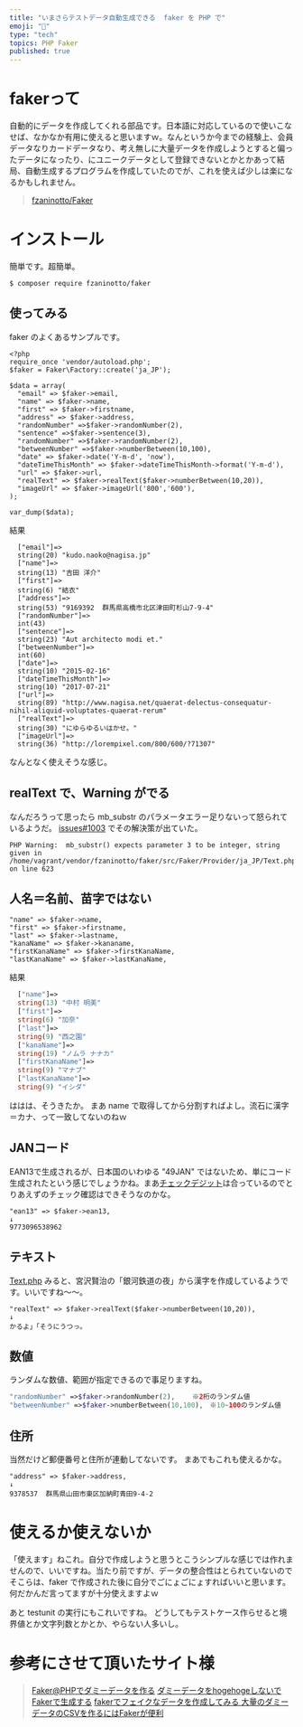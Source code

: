 ```yaml
---
title: "いまさらテストデータ自動生成できる  faker を PHP で"
emoji: "📝"
type: "tech"
topics: PHP Faker
published: true
---
```


# fakerって
自動的にデータを作成してくれる部品です。日本語に対応しているので使いこなせば、なかなか有用に使えると思いますｗ。なんというか今までの経験上、会員データなりカードデータなり、考え無しに大量データを作成しようとすると偏ったデータになったり、にユニークデータとして登録できないとかとかあって結局、自動生成するプログラムを作成していたのでが、これを使えば少しは楽になるかもしれません。

> [fzaninotto/Faker](https://github.com/fzaninotto/Faker)

# インストール
簡単です。超簡単。

```bash:
$ composer require fzaninotto/faker
```

## 使ってみる
faker のよくあるサンプルです。

```php:
<?php
require_once 'vendor/autoload.php';
$faker = Faker\Factory::create('ja_JP');

$data = array(
  "email" => $faker->email,
  "name" => $faker->name,
  "first" => $faker->firstname,
  "address" => $faker->address,
  "randomNumber" =>$faker->randomNumber(2),
  "sentence" =>$faker->sentence(3),
  "randomNumber" =>$faker->randomNumber(2),
  "betweenNumber" =>$faker->numberBetween(10,100),
  "date" => $faker->date('Y-m-d', 'now'),
  "dateTimeThisMonth" => $faker->dateTimeThisMonth->format('Y-m-d'),
  "url" => $faker->url,
  "realText" => $faker->realText($faker->numberBetween(10,20)),
  "imageUrl" => $faker->imageUrl('800','600'),
);

var_dump($data);
```

結果

```php:
  ["email"]=>
  string(20) "kudo.naoko@nagisa.jp"
  ["name"]=>
  string(13) "吉田 洋介"
  ["first"]=>
  string(6) "結衣"
  ["address"]=>
  string(53) "9169392  群馬県高橋市北区津田町杉山7-9-4"
  ["randomNumber"]=>
  int(43)
  ["sentence"]=>
  string(23) "Aut architecto modi et."
  ["betweenNumber"]=>
  int(60)
  ["date"]=>
  string(10) "2015-02-16"
  ["dateTimeThisMonth"]=>
  string(10) "2017-07-21"
  ["url"]=>
  string(89) "http://www.nagisa.net/quaerat-delectus-consequatur-nihil-aliquid-voluptates-quaerat-rerum"
  ["realText"]=>
  string(30) "にゆらゆるいはかせ。"
  ["imageUrl"]=>
  string(36) "http://lorempixel.com/800/600/?71307"
  ```

なんとなく使えそうな感じ。

## realText で、Warning がでる
なんだろうって思ったら mb_substr のパラメータエラー足りないって怒られているようだ。
[issues#1003](https://github.com/fzaninotto/Faker/issues/1003) でその解決策が出ていた。

```text:
PHP Warning:  mb_substr() expects parameter 3 to be integer, string given in /home/vagrant/vendor/fzaninotto/faker/src/Faker/Provider/ja_JP/Text.php on line 623
```

## 人名＝名前、苗字ではない

```php:
"name" => $faker->name,
"first" => $faker->firstname,
"last" => $faker->lastname,
"kanaName" => $faker->kananame,
"firstKanaName" => $faker->firstKanaName,
"lastKanaName" => $faker->lastKanaName,
```

結果

```php
  ["name"]=>
  string(13) "中村 明美"
  ["first"]=>
  string(6) "加奈"
  ["last"]=>
  string(9) "西之園"
  ["kanaName"]=>
  string(19) "ノムラ ナナカ"
  ["firstKanaName"]=>
  string(9) "マナブ"
  ["lastKanaName"]=>
  string(9) "イシダ"
```

ははは、そうきたか。
まあ name で取得してから分割すればよし。流石に漢字＝カナ、って一致してないのねｗ

## JANコード
EAN13で生成されるが、日本国のいわゆる "49JAN" ではないため、単にコード生成されたという感じでしょうかね。まあ[チェックデジット](http://www.dsri.jp/jan/check_digit.html)は合っているのでとりあえずのチェック確認はできそうなのかな。

```
"ean13" => $faker->ean13,
↓
9773096538962
```

## テキスト
[Text.php](https://github.com/fzaninotto/Faker/blob/master/src/Faker/Provider/ja_JP/Text.php) みると、宮沢賢治の「銀河鉄道の夜」から漢字を作成しているようです。いいですね～～。

```
"realText" => $faker->realText($faker->numberBetween(10,20)),
↓
かるよ」「そうにうつっ。
```

## 数値
ランダムな数値、範囲が指定できるので事足りますね。

```php
"randomNumber" =>$faker->randomNumber(2), 　　※2桁のランダム値
"betweenNumber" =>$faker->numberBetween(10,100),　※10~100のランダム値
```

## 住所
当然だけど郵便番号と住所が連動してないです。
まあでもこれも使えるかな。

```
"address" => $faker->address,
↓
9378537  群馬県山田市東区加納町青田9-4-2
```

# 使えるか使えないか
「使えます」ねこれ。自分で作成しようと思うとこうシンプルな感じでは作れませんので、いいですね。当たり前ですが、データの整合性はとられていないのでそこらは、faker で作成された後に自分でごにょごにょすればいいと思います。何だかんだ言ってますが十分使えますよｗ

あと testunit の実行にもこれいですね。
どうしてもテストケース作らせると境界値とか文字列数とかとか、やらない人多いし。

# 参考にさせて頂いたサイト様

>[Faker@PHPでダミーデータを作る](http://qiita.com/zaburo/items/4487b23543ce88ce7f0c)
>[ダミーデータをhogehogeしないでFakerで生成する](http://blog.asial.co.jp/1279)
>[fakerでフェイクなデータを作成してみる ](http://blog.a-way-out.net/blog/2014/06/13/faker/)
>[大量のダミーデータのCSVを作るにはFakerが便利](http://hacknote.jp/archives/28820/)










